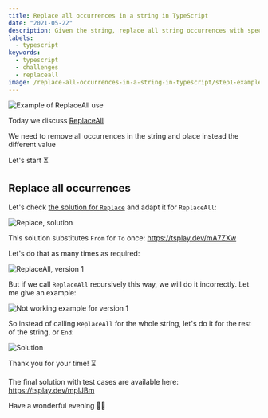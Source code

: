 ```yaml
---
title: Replace all occurrences in a string in TypeScript
date: "2021-05-22"
description: Given the string, replace all string occurrences with specified string
labels:
  - typescript
keywords:
  - typescript
  - challenges
  - replaceall
image: /replace-all-occurrences-in-a-string-in-typescript/step1-example-of-use.png
---
```


![Example of ReplaceAll use](/replace-all-occurrences-in-a-string-in-typescript/step1-example-of-use.png)

Today we discuss [ReplaceAll](https://github.com/type-challenges/type-challenges/blob/master/questions/119-medium-replaceall/README.md)

We need to remove all occurrences in the string and place instead the different value

Let's start ⏳

## Replace all occurrences

Let's check [the solution for `Replace`](/2021-05-17-replace-occurrence-in-a-string-in-typescript/) and adapt it for `ReplaceAll`:

![Replace, solution](/replace-all-occurrences-in-a-string-in-typescript/step2-replace-solution.png)

This solution substitutes `From` for `To` once: https://tsplay.dev/mA7ZXw

Let's do that as many times as required:

![ReplaceAll, version 1](/replace-all-occurrences-in-a-string-in-typescript/step3-solution-v1.png)

But if we call `ReplaceAll` recursively this way, we will do it incorrectly. Let me give an example:

![Not working example for version 1](/replace-all-occurrences-in-a-string-in-typescript/step4-example-for-v1-solution.png)

So instead of calling `ReplaceAll` for the whole string, let's do it for the rest of the string, or `End`:

![Solution](/replace-all-occurrences-in-a-string-in-typescript/step5-solution.png)

Thank you for your time! ⌛️

The final solution with test cases are available here: https://tsplay.dev/mplJBm

Have a wonderful evening 👩‍💻
